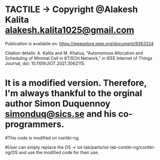 # TACTILE -> Copyright @Alakesh Kalita  <alakesh.kalita1025@gmail.com>

Publication is available on: https://ieeexplore.ieee.org/document/9363324

Citation details: A. Kalita and M. Khatua, "Autonomous Allocation and Scheduling of Minimal Cell in 6TiSCH Network," in IEEE Internet of Things Journal, doi: 10.1109/JIOT.2021.3062115.

# It is a modified version. Therefore, I'm always thankful to the orginal author Simon Duquennoy <simonduq@sics.se> and his co-programmers.

#This code is modified on contiki-ng.

#User can simply replace the OS -> iot-lab/parts/iot-lab-contiki-ng/contiki-ng/OS and use the modified code for their use.
